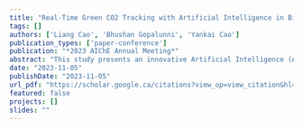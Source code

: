 ```yaml
---
title: "Real-Time Green CO2 Tracking with Artificial Intelligence in Biomass Co-Processing"
tags: []
authors: ['Liang Cao', 'Bhushan Gopalunni', 'Yankai Cao']
publication_types: ['paper-conference']
publication: "*2023 AIChE Annual Meeting*"
abstract: "This study presents an innovative Artificial Intelligence (AI)-based methodology for real-time green CO2emission tracking in biomass co-processing at oil refineries. This approach aims to reduce carbon intensity fuels and minimize environmental impact. The methodology includes data acquisition, preprocessing, feature extraction, and machine learning model selection, training, and validation. Various models like neural networks, support vector machines, and decision trees are evaluated considering process variables. The AI-driven system successfully analyzes green CO2 emissions in real-time, aiding in identifying trends, detecting anomalies, and optimizing processing conditions to reduce emissions while maintaining efficiency and product quality. This breakthrough approach provides significant potential in promoting more sustainable practices within the industry. Future work will focus on enhancing AI models and exploring their broader applications in biomass co-processing."
date: "2023-11-05"
publishDate: "2023-11-05"
url_pdf: "https://scholar.google.ca/citations?view_op=view_citation&hl=zh-CN&user=M-s3mjAAAAAJ&cstart=80&citation_for_view=M-s3mjAAAAAJ:yD5IFk8b50cC"
featured: false
projects: []
slides: ""
---
```

